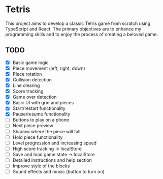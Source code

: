 # Tetris

This project aims to develop a classic Tetris game from scratch using TypeScript and React. The primary objectives are to enhance my programming skills and to enjoy the process of creating a beloved game.

## TODO

- [x] Basic game logic
- [x] Piece movement (left, right, down)
- [x] Piece rotation
- [x] Collision detection
- [x] Line clearing
- [x] Score tracking
- [x] Game over detection
- [x] Basic UI with grid and pieces
- [x] Start/restart functionality
- [x] Pause/resume functionality
- [ ] Buttons to play on a phone
- [ ] Next piece preview
- [ ] Shadow where the piece will fall
- [ ] Hold piece functionality
- [ ] Level progression and increasing speed
- [ ] High score tracking -> localStore
- [ ] Save and load game state -> localStore
- [ ] Detailed instructions and help section
- [ ] Improve style of the blocks
- [ ] Sound effects and music (button to turn on)
